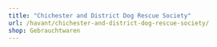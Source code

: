 ```yaml
---
title: "Chichester and District Dog Rescue Society"
url: /havant/chichester-and-district-dog-rescue-society/
shop: Gebrauchtwaren
---
```

